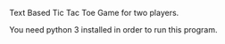 Text Based Tic Tac Toe Game for two players.

You need python 3 installed in order to run this program.

